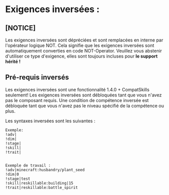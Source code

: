 # Exigences inversées :

## [NOTICE]

Les exigences inversées sont dépréciées et sont remplacées en interne par l'opérateur logique NOT. Cela signifie que les exigences inversées sont automatiquement converties en code NOT-Operator. Veuillez vous abstenir d'utiliser ce type d'exigence, elles sont toujours incluses pour **le support hérité !**

## Pré-requis inversés

Les exigences inversées sont une fonctionnalité 1.4.0 + CompatSkills seulement! Les exigences inversées sont débloquées tant que vous n'avez pas le composant requis. Une condition de compétence inversée est débloquée tant que vous n'avez pas le niveau spécifié de la compétence ou plus.

Les syntaxes inversées sont les suivantes :

    Exemple:
    !adv|
    !dim|
    !stage|
    !skill|
    !trait|
    
    
    Exemple de travail :
    !adv|minecraft:husbandry/plant_seed
    !dim|0
    !stage|test
    !skill|reskillable:building|15
    !trait|reskillable:battle_spirit